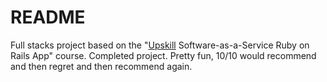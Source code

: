 # README

Full stacks project based on the "[Upskill](http://upskillcourses.com) Software-as-a-Service Ruby on Rails App" course. 
Completed project. Pretty fun, 10/10 would recommend and then regret and then recommend again. 